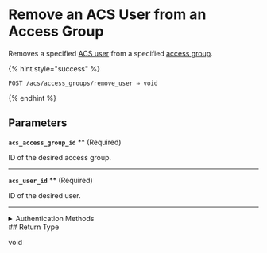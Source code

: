 # Remove an ACS User from an Access Group

Removes a specified [ACS user](https://docs.seam.co/latest/capability-guides/access-systems/user-management) from a specified [access group](https://docs.seam.co/latest/capability-guides/access-systems/assigning-users-to-access-groups).

{% hint style="success" %}
```
POST /acs/access_groups/remove_user ⇒ void
```
{% endhint %}

## Parameters

**`acs_access_group_id`** ** (Required)

ID of the desired access group.

---

**`acs_user_id`** ** (Required)

ID of the desired user.

---


<details>

<summary>Authentication Methods</summary>

- API key
- Personal access token
  <br>Must also include the `seam-workspace` header in the request.
</details>
## Return Type

void
